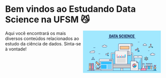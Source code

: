 <h1>Bem vindos ao Estudando Data Science na UFSM 😼</h1>

<img src="./images/data-science.jpg" align="right" width="50%" alt="data-science"/>

<p align="left">Aqui você encontrará os mais diversos conteúdos relacionados ao estudo da ciência de dados. Sinta-se à vontade!</p>
